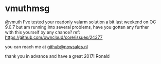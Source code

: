 # vmuthmsg

@vmuth I've tested your readonly valarm solution a bit last weekend on OC 9.0.7 but am running into several problems, have you gotten any further with this yourself by any chance? ref: https://github.com/owncloud/core/issues/24377

you can reach me at github@nowsales.nl

thank you in advance and have a great 2017!
Ronald

